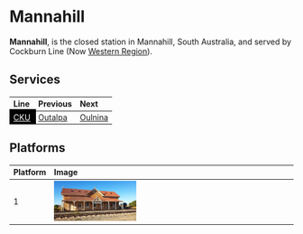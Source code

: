 # Mannahill
**Mannahill**, is the closed station in Mannahill, South Australia, and served by Cockburn Line (Now [Western Region](/train/wst)).

## Services

| Line | Previous | Next |
| :--- | :--- | :--- |
| <mark style="background-color: #000000; display: inline-block; padding: 6px 10px; margin: -6px -10px;"><a href="/train/cku" style="color: #fff;">CKU</a></mark> | [Outalpa](/outalpa/outalpa) | [Oulnina](/oulnina/oulnina) |

## Platforms

| Platform | Image |
| :--- | :--- |
| 1 | <img src="platform1.png" width="35%" height="35%"> |